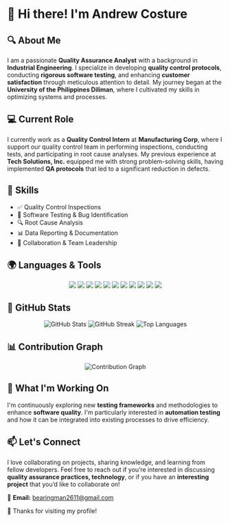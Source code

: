 # 👋 Hi there! I'm Andrew Costure

## 🔍 About Me
I am a passionate **Quality Assurance Analyst** with a background in **Industrial Engineering**. I specialize in developing **quality control protocols**, conducting **rigorous software testing**, and enhancing **customer satisfaction** through meticulous attention to detail. My journey began at the **University of the Philippines Diliman**, where I cultivated my skills in optimizing systems and processes.

## 💻 Current Role
I currently work as a **Quality Control Intern** at **Manufacturing Corp**, where I support our quality control team in performing inspections, conducting tests, and participating in root cause analyses. My previous experience at **Tech Solutions, Inc.** equipped me with strong problem-solving skills, having implemented **QA protocols** that led to a significant reduction in defects.

## 🔧 Skills
- ✅ Quality Control Inspections
- 🐞 Software Testing & Bug Identification
- 🔍 Root Cause Analysis
- 📊 Data Reporting & Documentation
- 🤝 Collaboration & Team Leadership

## 🌍 Languages & Tools
<p align="center">
  <img src="https://img.shields.io/badge/Python-3776AB?style=for-the-badge&logo=python&logoColor=white" />
  <img src="https://img.shields.io/badge/JavaScript-F7DF1E?style=for-the-badge&logo=javascript&logoColor=black" />
  <img src="https://img.shields.io/badge/Java-007396?style=for-the-badge&logo=java&logoColor=white" />
  <img src="https://img.shields.io/badge/C++-00599C?style=for-the-badge&logo=c%2B%2B&logoColor=white" />
  <img src="https://img.shields.io/badge/Selenium-43B02A?style=for-the-badge&logo=selenium&logoColor=white" />
  <img src="https://img.shields.io/badge/JUnit-25A162?style=for-the-badge&logo=junit5&logoColor=white" />
  <img src="https://img.shields.io/badge/Jenkins-D24939?style=for-the-badge&logo=jenkins&logoColor=white" />
  <img src="https://img.shields.io/badge/Docker-2496ED?style=for-the-badge&logo=docker&logoColor=white" />
  <img src="https://img.shields.io/badge/Postman-FF6C37?style=for-the-badge&logo=postman&logoColor=white" />
  <img src="https://img.shields.io/badge/Cypress-17202C?style=for-the-badge&logo=cypress&logoColor=white" />
  <img src="https://img.shields.io/badge/TestNG-FFCC00?style=for-the-badge&logo=testng&logoColor=black" />
</p>

## 🌟 GitHub Stats
<p align="center">
  <img src="https://github-readme-stats.vercel.app/api?username=andrewcosture&show_icons=true&theme=radical" alt="GitHub Stats" />
  <img src="https://github-readme-streak-stats.herokuapp.com/?user=andrewcosture&theme=radical" alt="GitHub Streak" />
  <img src="https://github-readme-stats.vercel.app/api/top-langs/?username=andrewcosture&layout=compact&theme=radical" alt="Top Languages" />
</p>

## 📊 Contribution Graph
<p align="center">
  <img src="https://github-readme-activity-graph.cyclic.app/graph?username=andrewcosture&theme=dracula" alt="Contribution Graph" />
</p>

## 🌱 What I'm Working On
I'm continuously exploring new **testing frameworks** and methodologies to enhance **software quality**. I'm particularly interested in **automation testing** and how it can be integrated into existing processes to drive efficiency.

## 📫 Let's Connect
I love collaborating on projects, sharing knowledge, and learning from fellow developers. Feel free to reach out if you’re interested in discussing **quality assurance practices, technology**, or if you have an **interesting project** that you’d like to collaborate on!

📧 **Email:** bearingman2611@gmail.com

🚀 Thanks for visiting my profile!
